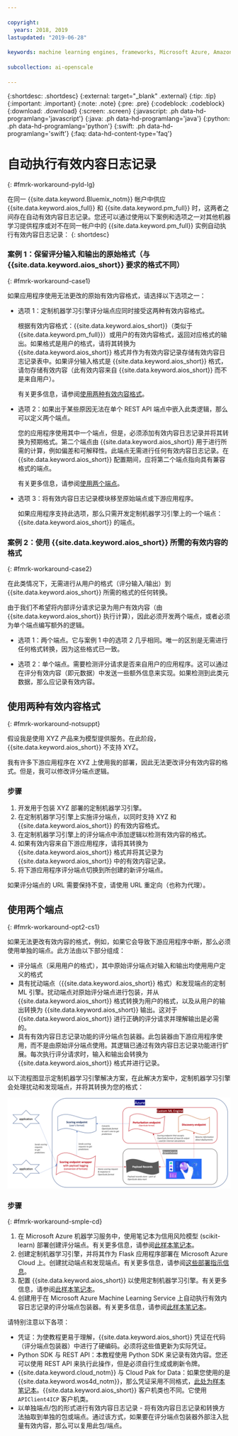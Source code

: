 ```yaml
---

copyright:
  years: 2018, 2019
lastupdated: "2019-06-28"

keywords: machine learning engines, frameworks, Microsoft Azure, Amazone SageMaker, custom ML engine 

subcollection: ai-openscale

---
```


{:shortdesc: .shortdesc}
{:external: target="_blank" .external}
{:tip: .tip}
{:important: .important}
{:note: .note}
{:pre: .pre}
{:codeblock: .codeblock}
{:download: .download}
{:screen: .screen}
{:javascript: .ph data-hd-programlang='javascript'}
{:java: .ph data-hd-programlang='java'}
{:python: .ph data-hd-programlang='python'}
{:swift: .ph data-hd-programlang='swift'}
{:faq: data-hd-content-type='faq'}

# 自动执行有效内容日志记录
{: #fmrk-workaround-pyld-lg}

在同一 {{site.data.keyword.Bluemix_notm}} 帐户中供应 {{site.data.keyword.aios_full}} 和 {{site.data.keyword.pm_full}} 时，这两者之间存在自动有效内容日志记录。您还可以通过使用以下案例和选项之一对其他机器学习提供程序或对不在同一帐户中的 {{site.data.keyword.pm_full}} 实例自动执行有效内容日志记录：
{: shortdesc}

### 案例 1：保留评分输入和输出的原始格式（与 {{site.data.keyword.aios_short}} 要求的格式不同）
{: #fmrk-workaround-case1}

如果应用程序使用无法更改的原始有效内容格式，请选择以下选项之一：

- 选项 1：定制机器学习引擎评分端点应同时接受这两种有效内容格式。 

   根据有效内容格式：{{site.data.keyword.aios_short}}（类似于 {{site.data.keyword.pm_full}}）或用户的有效内容格式，返回对应格式的输出。如果格式是用户的格式，请将其转换为 {{site.data.keyword.aios_short}} 格式并作为有效内容记录存储有效内容日志记录表中。如果评分输入格式是 {{site.data.keyword.aios_short}} 格式，请勿存储有效内容（此有效内容来自 {{site.data.keyword.aios_short}} 而不是来自用户）。

   有关更多信息，请参阅[使用两种有效内容格式](#fmrk-workaround-notsuppt)。

- 选项 2：如果出于某些原因无法在单个 REST API 端点中嵌入此类逻辑，那么可以定义两个端点。 

   您的应用程序使用其中一个端点，但是，必须添加有效内容日志记录并将其转换为预期格式。第二个端点由 {{site.data.keyword.aios_short}} 用于进行所需的计算，例如偏差和可解释性。此端点无需进行任何有效内容日志记录。在 {{site.data.keyword.aios_short}} 配置期间，应将第二个端点指向具有兼容格式的端点。

   有关更多信息，请参阅[使用两个端点](#fmrk-workaround-opt2-cs1)。

- 选项 3：将有效内容日志记录模块移至原始端点或下游应用程序。 

   如果应用程序支持此选项，那么只需开发定制机器学习引擎上的一个端点：{{site.data.keyword.aios_short}} 的端点。

### 案例 2：使用 {{site.data.keyword.aios_short}} 所需的有效内容的格式
{: #fmrk-workaround-case2}

在此类情况下，无需进行从用户的格式（评分输入/输出）到 {{site.data.keyword.aios_short}} 所需的格式的任何转换。

由于我们不希望将内部评分请求记录为用户有效内容（由 {{site.data.keyword.aios_short}} 执行计算），因此必须开发两个端点，或者必须为单个端点编写额外的逻辑。

- 选项 1：两个端点。它与案例 1 中的选项 2 几乎相同。唯一的区别是无需进行任何格式转换，因为这些格式已一致。

- 选项 2：单个端点。需要检测评分请求是否来自用户的应用程序。这可以通过在评分有效内容（即元数据）中发送一些额外信息来实现。如果检测到此类元数据，那么应记录有效内容。

## 使用两种有效内容格式
{: #fmrk-workaround-notsuppt}

假设我是使用 XYZ 产品来为模型提供服务。在此阶段，{{site.data.keyword.aios_short}} 不支持 XYZ。

我有许多下游应用程序在 XYZ 上使用我的部署，因此无法更改评分有效内容的格式。但是，我可以修改评分端点逻辑。

### 步骤

1. 开发用于包装 XYZ 部署的定制机器学习引擎。
2. 在定制机器学习引擎上实施评分端点，以同时支持 XYZ 和 {{site.data.keyword.aios_short}} 的有效内容格式。
3. 在定制机器学习引擎上的评分端点中添加逻辑以检测有效内容的格式。
4. 如果有效内容来自下游应用程序，请将其转换为 {{site.data.keyword.aios_short}} 格式并将其记录为 {{site.data.keyword.aios_short}} 中的有效内容记录。
5. 将下游应用程序评分端点切换到所创建的新评分端点。

如果评分端点的 URL 需要保持不变，请使用 URL 重定向（也称为代理）。

## 使用两个端点
{: #fmrk-workaround-opt2-cs1}

如果无法更改有效内容的格式，例如，如果它会导致下游应用程序中断，那么必须使用单独的端点。此方法由以下部分组成：

- 评分端点（采用用户的格式），其中原始评分端点对输入和输出均使用用户定义的格式
- 具有扰动端点（{{site.data.keyword.aios_short}} 格式）和发现端点的定制 ML 引擎。扰动端点对原始评分端点进行包装，并从 {{site.data.keyword.aios_short}} 格式转换为用户的格式，以及从用户的输出转换为 {{site.data.keyword.aios_short}} 输出。这对于 {{site.data.keyword.aios_short}} 进行正确的评分请求并理解输出是必需的。
- 具有有效内容日志记录功能的评分端点包装器。此包装器由下游应用程序使用，而不是由原始评分端点使用。其逻辑已通过有效内容日志记录功能进行扩展。每次执行评分请求时，输入和输出会转换为 {{site.data.keyword.aios_short}} 格式并进行记录。

以下流程图显示定制机器学习引擎解决方案，在此解决方案中，定制机器学习引擎会处理扰动和发现端点，并将其转换为您的格式：

![REST API 端点规范](images/woscustommlworkflow.png)

### 步骤
{: #fmrk-workaround-smple-cd}

1. 在 Microsoft Azure 机器学习服务中，使用笔记本为信用风险模型 (scikit-learn) 部署创建评分端点。有关更多信息，请参阅[此样本笔记本](https://github.com/pmservice/ai-openscale-tutorials/blob/master/notebooks/azure/Credit%20model%20with%20Azure%20ML%20Service%20and%20scikit-learn.ipynb)。
2. 创建定制机器学习引擎，并将其作为 Flask 应用程序部署在 Microsoft Azure Cloud 上。创建扰动端点和发现端点。有关更多信息，请参阅[这些部署指示信息](https://github.com/pmservice/ai-openscale-tutorials/tree/master/applications/custom-ml-engine-azure)。
3. 配置 {{site.data.keyword.aios_short}} 以使用定制机器学习引擎。有关更多信息，请参阅[此样本笔记本](https://github.com/pmservice/ai-openscale-tutorials/blob/master/notebooks/azure/OpenScale%20and%20Custom%20ML%20Engine%20configuration.ipynb)。
4. 创建用于在 Microsoft Azure Machine Learning Service 上自动执行有效内容日志记录的评分端点包装器。有关更多信息，请参阅[此样本笔记本](https://github.com/pmservice/ai-openscale-tutorials/blob/master/notebooks/azure/Credit%20scoring%20endpoint%20wrapper%20with%20payload%20logging.ipynb)。

请特别注意以下各项：

- 凭证：为使教程更易于理解，{{site.data.keyword.aios_short}} 凭证在代码（评分端点包装器）中进行了硬编码。必须将这些值更新为实际凭证。
- Python SDK 与 REST API：本教程使用 Python SDK 来记录有效内容。您还可以使用 REST API 来执行此操作，但是必须自行生成或刷新令牌。 
- {{site.data.keyword.cloud_notm}} 与 Cloud Pak for Data：如果您使用的是 {{site.data.keyword.wos4d_notm}}，那么凭证采用不同格式，[此处为样本笔记本](https://github.com/pmservice/ai-openscale-tutorials/blob/master/notebooks/Watson%20OpenScale%20and%20Watson%20ML%20Engine%20-%20ICP.ipynb)。{{site.data.keyword.aios_short}} 客户机类也不同。它使用 `APIClient4ICP` 客户机类。
- 以单独端点/包的形式进行有效内容日志记录 - 将有效内容日志记录和转换方法抽取到单独的包或端点。通过该方式，如果要在评分端点包装器外部注入批量有效内容，那么可以复用此包/端点。

